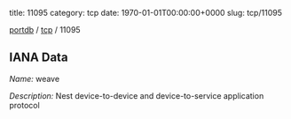 title: 11095
category: tcp
date: 1970-01-01T00:00:00+0000
slug: tcp/11095

[portdb](/) / [tcp](/category/tcp.html) / 11095


## IANA Data

_Name:_ weave

_Description:_ Nest device-to-device and device-to-service application protocol

